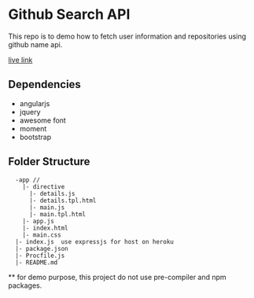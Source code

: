 # Github Search API
This repo is to demo how to fetch user information and repositories using github name api.

[live link]()

## Dependencies
* angularjs
* jquery
* awesome font
* moment
* bootstrap

## Folder Structure
```
  -app //
    |- directive
      |- details.js
      |- details.tpl.html
      |- main.js
      |- main.tpl.html
    |- app.js
    |- index.html
    |- main.css
  |- index.js  use expressjs for host on heroku
  |- package.json
  |- Procfile.js
  |- README.md
```
** for demo purpose, this project do not use pre-compiler and npm packages.
